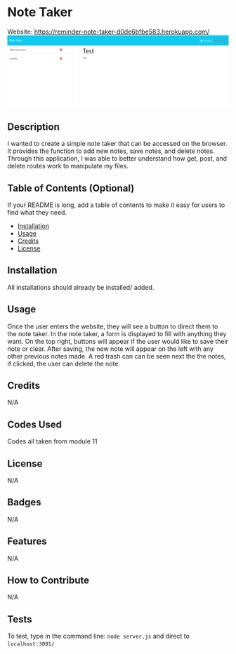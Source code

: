 # Note Taker

Website: https://reminder-note-taker-d0de6bfbe583.herokuapp.com/
![Screenshot](public/assets/images/website.png)

## Description

I wanted to create a simple note taker that can be accessed on the browser. It provides the function to add new notes, save notes, and delete notes. Through this application, I was able to better understand how get, post, and delete routes work to manipulate my files.

## Table of Contents (Optional)

If your README is long, add a table of contents to make it easy for users to find what they need.

- [Installation](#installation)
- [Usage](#usage)
- [Credits](#credits)
- [License](#license)

## Installation

All installations should already be installed/ added.

## Usage

Once the user enters the website, they will see a button to direct them to the note taker. In the note taker, a form is displayed to fill with anything they want. On the top right, buttons will appear if the user would like to save their note or clear. After saving, the new note will appear on the left with any other previous notes made. A red trash can can be seen next the the notes, if clicked, the user can delete the note. 

## Credits

N/A

## Codes Used

Codes all taken from module 11

## License

N/A

## Badges

N/A

## Features

N/A

## How to Contribute

N/A

## Tests

To test, type in the command line: `node server.js` and direct to `localhost:3001/`